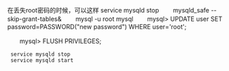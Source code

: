 在丢失root密码的时候，可以这样
     service mysqld stop
　　mysqld_safe --skip-grant-tables&
　　mysql -u root mysql
　　mysql> 
               UPDATE user SET password=PASSWORD("new password") WHERE user='root';

　　mysql> 
               FLUSH PRIVILEGES;

     service mysqld stop
     service mysqld start